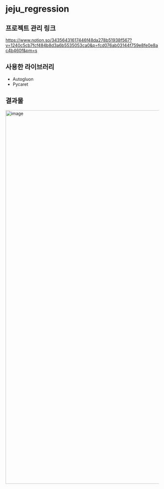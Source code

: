 # jeju_regression
## 프로젝트 관리 링크
https://www.notion.so/34356431617446f48da278b51938f567?v=1240c5cb7fcf484b8d3a6b5535053ca0&p=fcd076ab03144f759e8fe0e8ac4b460f&pm=s

## 사용한 라이브러리
- Autogluon
- Pycaret

## 결과물

<img width="1227" alt="image" src="https://github.com/junseokShim/jeju_regression/assets/88752654/322c9224-28da-44a6-90b2-31b659b87c32">
